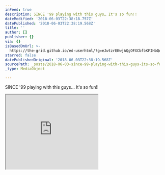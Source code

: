```yaml
---
inFeed: true
description: SINCE '99 playing with this guys… It's so fun!!
dateModified: '2018-06-03T22:38:18.757Z'
datePublished: '2018-06-03T22:38:19.568Z'
title: ''
author: []
publisher: {}
via: {}
isBasedOnUrl: >-
  https://the-grid.github.io/ed-userhtml/?g=eJwtzrEKwjAQgOFXCbfbKFIHbQqddBEHQXBMk6sJJE24Xgh9e0Xdfz7-zk-kI4rqLTsF7WELwqF_OVaw37UgFjIKHHNejlLWWps1FS4jNiZFiXFEK_3lcRvuhZ7nK4gvNyaySAo-mA4hVQW6cMpBryeBs6E1M9pNROv1v5hKCIshxLnv5O-pfwMlgjZG
starred: false
datePublishedOriginal: '2018-06-03T22:38:19.568Z'
sourcePath: _posts/2018-06-03-since-99-playing-with-this-guys-its-so-fun.md
_type: MediaObject

---
```

SINCE '99 playing with this guys... It's so fun!!

<iframe src="https://the-grid.github.io/ed-userhtml/?g=eJwtzrEKwjAQgOFXCbfbKFIHbQqddBEHQXBMk6sJJE24Xgh9e0Xdfz7-zk-kI4rqLTsF7WELwqF_OVaw37UgFjIKHHNejlLWWps1FS4jNiZFiXFEK_3lcRvuhZ7nK4gvNyaySAo-mA4hVQW6cMpBryeBs6E1M9pNROv1v5hKCIshxLnv5O-pfwMlgjZG" height="244" style=""></iframe>